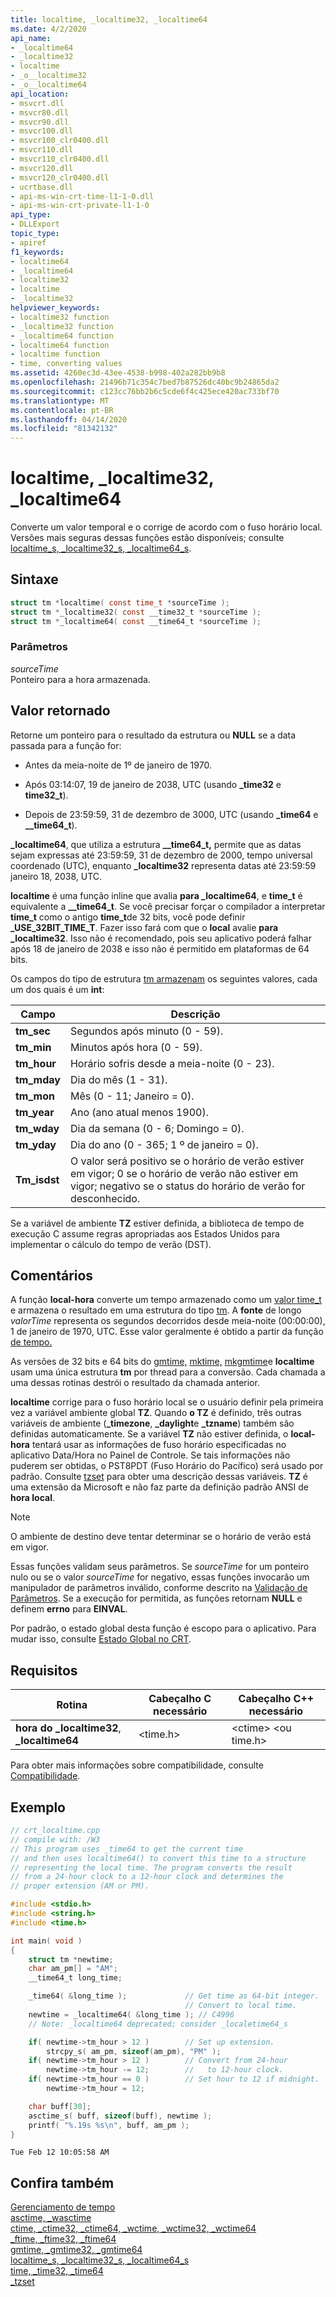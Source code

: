 ```yaml
---
title: localtime, _localtime32, _localtime64
ms.date: 4/2/2020
api_name:
- _localtime64
- _localtime32
- localtime
- _o__localtime32
- _o__localtime64
api_location:
- msvcrt.dll
- msvcr80.dll
- msvcr90.dll
- msvcr100.dll
- msvcr100_clr0400.dll
- msvcr110.dll
- msvcr110_clr0400.dll
- msvcr120.dll
- msvcr120_clr0400.dll
- ucrtbase.dll
- api-ms-win-crt-time-l1-1-0.dll
- api-ms-win-crt-private-l1-1-0
api_type:
- DLLExport
topic_type:
- apiref
f1_keywords:
- localtime64
- _localtime64
- localtime32
- localtime
- _localtime32
helpviewer_keywords:
- localtime32 function
- _localtime32 function
- _localtime64 function
- localtime64 function
- localtime function
- time, converting values
ms.assetid: 4260ec3d-43ee-4538-b998-402a282bb9b8
ms.openlocfilehash: 21496b71c354c7bed7b87526dc40bc9b24865da2
ms.sourcegitcommit: c123cc76bb2b6c5cde6f4c425ece420ac733bf70
ms.translationtype: MT
ms.contentlocale: pt-BR
ms.lasthandoff: 04/14/2020
ms.locfileid: "81342132"
---
```

# <a name="localtime-_localtime32-_localtime64"></a>localtime, _localtime32, _localtime64

Converte um valor temporal e o corrige de acordo com o fuso horário local. Versões mais seguras dessas funções estão disponíveis; consulte [localtime_s, _localtime32_s, _localtime64_s](localtime-s-localtime32-s-localtime64-s.md).

## <a name="syntax"></a>Sintaxe

```C
struct tm *localtime( const time_t *sourceTime );
struct tm *_localtime32( const __time32_t *sourceTime );
struct tm *_localtime64( const __time64_t *sourceTime );
```

### <a name="parameters"></a>Parâmetros

*sourceTime*<br/>
Ponteiro para a hora armazenada.

## <a name="return-value"></a>Valor retornado

Retorne um ponteiro para o resultado da estrutura ou **NULL** se a data passada para a função for:

- Antes da meia-noite de 1º de janeiro de 1970.

- Após 03:14:07, 19 de janeiro de 2038, UTC (usando **_time32** e **time32_t**).

- Depois de 23:59:59, 31 de dezembro de 3000, UTC (usando **_time64** e **__time64_t**).

**_localtime64**, que utiliza a estrutura **__time64_t,** permite que as datas sejam expressas até 23:59:59, 31 de dezembro de 2000, tempo universal coordenado (UTC), enquanto **_localtime32** representa datas até 23:59:59 janeiro 18, 2038, UTC.

**localtime** é uma função inline que avalia **para _localtime64**, e **time_t** é equivalente a **__time64_t**. Se você precisar forçar o compilador a interpretar **time_t** como o antigo **time_t**de 32 bits, você pode definir **_USE_32BIT_TIME_T**. Fazer isso fará com que o **local** avalie **para _localtime32**. Isso não é recomendado, pois seu aplicativo poderá falhar após 18 de janeiro de 2038 e isso não é permitido em plataformas de 64 bits.

Os campos do tipo de estrutura [tm armazenam](../../c-runtime-library/standard-types.md) os seguintes valores, cada um dos quais é um **int**:

|Campo|Descrição|
|-|-|
|**tm_sec**|Segundos após minuto (0 - 59).|
|**tm_min**|Minutos após hora (0 - 59).|
|**tm_hour**|Horário sofris desde a meia-noite (0 - 23).|
|**tm_mday**|Dia do mês (1 - 31).|
|**tm_mon**|Mês (0 - 11; Janeiro = 0).|
|**tm_year**|Ano (ano atual menos 1900).|
|**tm_wday**|Dia da semana (0 - 6; Domingo = 0).|
|**tm_yday**|Dia do ano (0 - 365; 1 º de janeiro = 0).|
|**Tm_isdst**|O valor será positivo se o horário de verão estiver em vigor; 0 se o horário de verão não estiver em vigor; negativo se o status do horário de verão for desconhecido.|

Se a variável de ambiente **TZ** estiver definida, a biblioteca de tempo de execução C assume regras apropriadas aos Estados Unidos para implementar o cálculo do tempo de verão (DST).

## <a name="remarks"></a>Comentários

A função **local-hora** converte um tempo armazenado como um [valor time_t](../../c-runtime-library/standard-types.md) e armazena o resultado em uma estrutura do tipo [tm](../../c-runtime-library/standard-types.md). A **fonte** de longo *valorTime* representa os segundos decorridos desde meia-noite (00:00:00), 1 de janeiro de 1970, UTC. Esse valor geralmente é obtido a partir da função [de tempo.](time-time32-time64.md)

As versões de 32 bits e 64 bits do [gmtime,](gmtime-gmtime32-gmtime64.md) [mktime,](mktime-mktime32-mktime64.md) [mkgmtime](mkgmtime-mkgmtime32-mkgmtime64.md)e **localtime** usam uma única estrutura **tm** por thread para a conversão. Cada chamada a uma dessas rotinas destrói o resultado da chamada anterior.

**localtime** corrige para o fuso horário local se o usuário definir pela primeira vez a variável ambiente global **TZ**. Quando **o TZ** é definido, três outras variáveis de ambiente (**_timezone**, **_daylight**e **_tzname**) também são definidas automaticamente. Se a variável **TZ** não estiver definida, o **local-hora** tentará usar as informações de fuso horário especificadas no aplicativo Data/Hora no Painel de Controle. Se tais informações não puderem ser obtidas, o PST8PDT (Fuso Horário do Pacífico) será usado por padrão. Consulte [tzset](tzset.md) para obter uma descrição dessas variáveis. **TZ** é uma extensão da Microsoft e não faz parte da definição padrão ANSI de **hora local**.

> [!NOTE]
> O ambiente de destino deve tentar determinar se o horário de verão está em vigor.

Essas funções validam seus parâmetros. Se *sourceTime* for um ponteiro nulo ou se o valor *sourceTime* for negativo, essas funções invocarão um manipulador de parâmetros inválido, conforme descrito na [Validação de Parâmetros](../../c-runtime-library/parameter-validation.md). Se a execução for permitida, as funções retornam **NULL** e definem **errno** para **EINVAL**.

Por padrão, o estado global desta função é escopo para o aplicativo. Para mudar isso, consulte [Estado Global no CRT](../global-state.md).

## <a name="requirements"></a>Requisitos

|Rotina|Cabeçalho C necessário|Cabeçalho C++ necessário|
|-------------|---------------------|-|
|**hora do** **_localtime32**, **_localtime64**|\<time.h>|\<ctime> \<ou time.h>|

Para obter mais informações sobre compatibilidade, consulte [Compatibilidade](../../c-runtime-library/compatibility.md).

## <a name="example"></a>Exemplo

```C
// crt_localtime.cpp
// compile with: /W3
// This program uses _time64 to get the current time
// and then uses localtime64() to convert this time to a structure
// representing the local time. The program converts the result
// from a 24-hour clock to a 12-hour clock and determines the
// proper extension (AM or PM).

#include <stdio.h>
#include <string.h>
#include <time.h>

int main( void )
{
    struct tm *newtime;
    char am_pm[] = "AM";
    __time64_t long_time;

    _time64( &long_time );             // Get time as 64-bit integer.
                                       // Convert to local time.
    newtime = _localtime64( &long_time ); // C4996
    // Note: _localtime64 deprecated; consider _localetime64_s

    if( newtime->tm_hour > 12 )        // Set up extension.
        strcpy_s( am_pm, sizeof(am_pm), "PM" );
    if( newtime->tm_hour > 12 )        // Convert from 24-hour
        newtime->tm_hour -= 12;        //   to 12-hour clock.
    if( newtime->tm_hour == 0 )        // Set hour to 12 if midnight.
        newtime->tm_hour = 12;

    char buff[30];
    asctime_s( buff, sizeof(buff), newtime );
    printf( "%.19s %s\n", buff, am_pm );
}
```

```Output
Tue Feb 12 10:05:58 AM
```

## <a name="see-also"></a>Confira também

[Gerenciamento de tempo](../../c-runtime-library/time-management.md)<br/>
[asctime, _wasctime](asctime-wasctime.md)<br/>
[ctime, _ctime32, _ctime64, _wctime, _wctime32, _wctime64](ctime-ctime32-ctime64-wctime-wctime32-wctime64.md)<br/>
[_ftime, _ftime32, _ftime64](ftime-ftime32-ftime64.md)<br/>
[gmtime, _gmtime32, _gmtime64](gmtime-gmtime32-gmtime64.md)<br/>
[localtime_s, _localtime32_s, _localtime64_s](localtime-s-localtime32-s-localtime64-s.md)<br/>
[time, _time32, _time64](time-time32-time64.md)<br/>
[_tzset](tzset.md)<br/>
